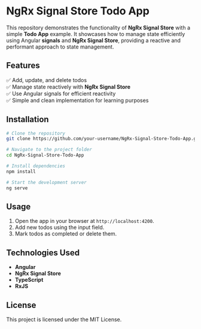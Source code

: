 # NgRx Signal Store Todo App

This repository demonstrates the functionality of **NgRx Signal Store** with a simple **Todo App** example. It showcases how to manage state efficiently using Angular **signals** and **NgRx Signal Store**, providing a reactive and performant approach to state management.

## Features
✅ Add, update, and delete todos  
✅ Manage state reactively with **NgRx Signal Store**  
✅ Use Angular signals for efficient reactivity  
✅ Simple and clean implementation for learning purposes  

## Installation
```sh
# Clone the repository
git clone https://github.com/your-username/NgRx-Signal-Store-Todo-App.git

# Navigate to the project folder
cd NgRx-Signal-Store-Todo-App

# Install dependencies
npm install

# Start the development server
ng serve
```

## Usage
1. Open the app in your browser at `http://localhost:4200`.
2. Add new todos using the input field.
3. Mark todos as completed or delete them.

## Technologies Used
- **Angular**
- **NgRx Signal Store**
- **TypeScript**
- **RxJS**

## License
This project is licensed under the MIT License.
